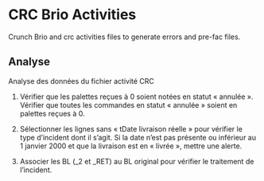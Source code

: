 CRC Brio Activities
===================

Crunch Brio and crc activities files to generate errors and pre-fac files.

Analyse
-------
Analyse des données du fichier activité CRC

1. Vérifier que les palettes reçues à 0 soient notées en statut « annulée ».
Vérifier que toutes les commandes en statut « annulée » soient en palettes reçues à 0.
 
2. Sélectionner les lignes sans « tDate livraison réelle » pour vérifier le type d’incident dont il s’agit.
Si la date n’est pas présente ou inférieur au 1 janvier 2000 et que la livraison est en « livrée »,
mettre une alerte.

3. Associer les BL (_2 et _RET) au BL original pour vérifier le traitement de l’incident.

